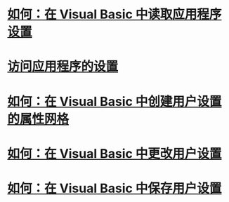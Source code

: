 # [如何：在 Visual Basic 中读取应用程序设置](how-to-read-application-settings.md)
# [访问应用程序的设置](accessing-application-settings.md)
# [如何：在 Visual Basic 中创建用户设置的属性网格](how-to-create-property-grids-for-user-settings.md)
# [如何：在 Visual Basic 中更改用户设置](how-to-change-user-settings.md)
# [如何：在 Visual Basic 中保存用户设置](how-to-persist-user-settings.md)
